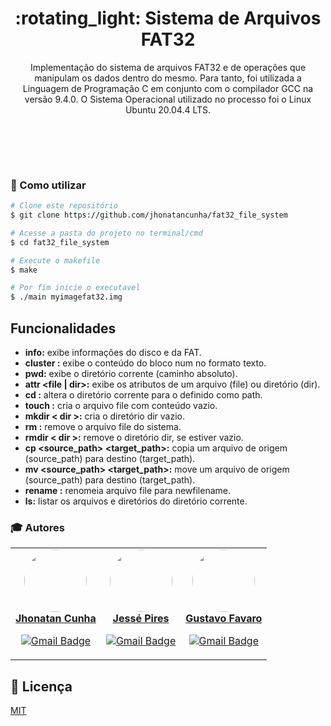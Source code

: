 <h1 align="center">:rotating_light: Sistema de Arquivos FAT32  </h1>
<p align="center">
Implementação do sistema de arquivos FAT32 e de operações que manipulam os dados dentro do mesmo. Para tanto, foi utilizada a Linguagem de Programação C em conjunto com o compilador GCC na versão 9.4.0. O Sistema Operacional utilizado no processo foi o Linux Ubuntu 20.04.4 LTS.
</p>
<p align="center">
<img src="https://img.shields.io/github/repo-size/jhonatancunha/fat32_file_system" alt="">
<img src="https://img.shields.io/github/license/jhonatancunha/fat32_file_system" alt="">
<img src="https://img.shields.io/github/last-commit/jhonatancunha/fat32_file_system" alt="">
</p>
<br>

<br>

### :red_circle: Como utilizar

```bash
# Clone este repositório
$ git clone https://github.com/jhonatancunha/fat32_file_system

# Acesse a pasta do projeto no terminal/cmd
$ cd fat32_file_system

# Execute o makefile
$ make 

# Por fim inicie o executavel
$ ./main myimagefat32.img
```


## Funcionalidades

- **info:** exibe informações do disco e da FAT.
- **cluster <num>:** exibe o conteúdo do bloco num no formato texto.
- **pwd:** exibe o diretório corrente (caminho absoluto).
- **attr <file | dir>:** exibe os atributos de um arquivo (file) ou diretório (dir).
- **cd <path>:** altera o diretório corrente para o definido como path.
- **touch <file>:** cria o arquivo file com conteúdo vazio.
- **mkdir < dir >:** cria o diretório dir vazio.
- **rm <file>:** remove o arquivo file do sistema.
- **rmdir < dir >:** remove o diretório dir, se estiver vazio.
- **cp <source_path> <target_path>:** copia um arquivo de origem (source_path) para destino (target_path).
- **mv <source_path> <target_path>:** move um arquivo de origem (source_path) para destino (target_path).
- **rename <file> <newfilename>:** renomeia arquivo file para newfilename.
- **ls:** listar os arquivos e diretórios do diretório corrente.




### :mortar_board: Autores

<table><tr>
<td align="center"><a href="https://github.com/jhonatancunha">
 <img style="border-radius: 50%;" src="https://avatars0.githubusercontent.com/u/52831621?s=460&u=2b0cfdafeb7756176ded82c41738e773e92762b8&v=4" width="100px;" alt=""/>
<br />
 <b>Jhonatan Cunha</b></a>
 <a href="https://github.com/jhonatancunha" title="Repositorio Jhonatan"></a>



[![Gmail Badge](https://img.shields.io/badge/-jhonatancunha@alunos.utfpr.edu.br-c14438?style=flat-square&logo=Gmail&logoColor=white&link=mailto:jhonatancunha@alunos.utfpr.edu.br)](mailto:jhonatancunha@alunos.utfpr.edu.br)</td>

<td align="center"><a href="https://github.com/JessePires">
 <img style="border-radius: 50%;" src="https://avatars0.githubusercontent.com/u/20424496?s=460&u=87f2870ff153ab88402d6246cb3347a46ae33fe9&v=4" width="100px;" alt=""/>
<br />
 <b>Jessé Pires</b>
 </a> <a href="https://github.com/JessePires" title="Repositorio Jessé"></a>

[![Gmail Badge](https://img.shields.io/badge/-jesserocha@alunos.utfpr.edu.br-c14438?style=flat-square&logo=Gmail&logoColor=white&link=mailto:jesserocha@alunos.utfpr.edu.br)](mailto:jesserocha@alunos.utfpr.edu.br)</td>

<td align="center"><a href="https://github.com/gustavofavaro">
 <img style="border-radius: 50%;" src="https://avatars.githubusercontent.com/u/54089418?v=4" width="100px;" alt=""/>
<br />
 <b>Gustavo Favaro
</b>
 </a> <a href="https://github.com/gustavofavaro" title="Repositorio Gustavo"></a>

[![Gmail Badge](https://img.shields.io/badge/-gusfav@alunos.utfpr.edu.br-c14438?style=flat-square&logo=Gmail&logoColor=white&link=mailto:gusfav@alunos.utfpr.edu.br)](mailto:gusfav@alunos.utfpr.edu.br)</td>

</tr></table>

## :memo: Licença
[MIT](https://choosealicense.com/licenses/mit/)